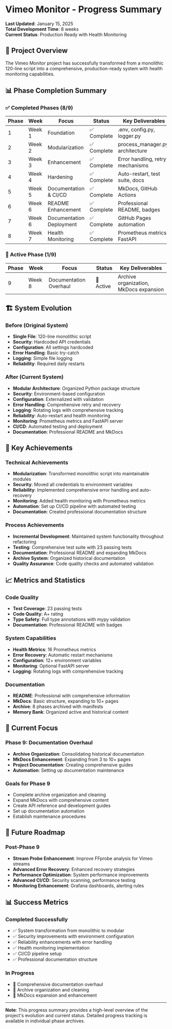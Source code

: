 # Vimeo Monitor - Progress Summary

**Last Updated**: January 15, 2025  
**Total Development Time**: 8 weeks  
**Current Status**: Production Ready with Health Monitoring

## 🎯 Project Overview

The Vimeo Monitor project has successfully transformed from a monolithic 120-line script into a comprehensive, production-ready system with health monitoring capabilities.

## 📊 Phase Completion Summary

### ✅ Completed Phases (8/9)

| Phase | Week | Focus | Status | Key Deliverables |
|-------|------|-------|--------|------------------|
| 1 | Week 1 | Foundation | ✅ Complete | .env, config.py, logger.py |
| 2 | Week 2 | Modularization | ✅ Complete | process_manager.py, architecture |
| 3 | Week 3 | Enhancement | ✅ Complete | Error handling, retry mechanisms |
| 4 | Week 4 | Hardening | ✅ Complete | Auto-restart, test suite, docs |
| 5 | Week 5 | Documentation & CI/CD | ✅ Complete | MkDocs, GitHub Actions |
| 6 | Week 6 | README Enhancement | ✅ Complete | Professional README, badges |
| 7 | Week 6 | Documentation Deployment | ✅ Complete | GitHub Pages automation |
| 8 | Week 7 | Health Monitoring | ✅ Complete | Prometheus metrics, FastAPI |

### 🔄 Active Phase (1/9)

| Phase | Week | Focus | Status | Key Deliverables |
|-------|------|-------|--------|------------------|
| 9 | Week 8 | Documentation Overhaul | 🔄 Active | Archive organization, MkDocs expansion |

## 🏗️ System Evolution

### Before (Original System)
- **Single File**: 120-line monolithic script
- **Security**: Hardcoded API credentials
- **Configuration**: All settings hardcoded
- **Error Handling**: Basic try-catch
- **Logging**: Simple file logging
- **Reliability**: Required daily restarts

### After (Current System)
- **Modular Architecture**: Organized Python package structure
- **Security**: Environment-based configuration
- **Configuration**: Externalized with validation
- **Error Handling**: Comprehensive retry and recovery
- **Logging**: Rotating logs with comprehensive tracking
- **Reliability**: Auto-restart and health monitoring
- **Monitoring**: Prometheus metrics and FastAPI server
- **CI/CD**: Automated testing and deployment
- **Documentation**: Professional README and MkDocs

## 🎯 Key Achievements

### Technical Achievements
- **Modularization**: Transformed monolithic script into maintainable modules
- **Security**: Moved all credentials to environment variables
- **Reliability**: Implemented comprehensive error handling and auto-recovery
- **Monitoring**: Added health monitoring with Prometheus metrics
- **Automation**: Set up CI/CD pipeline with automated testing
- **Documentation**: Created professional documentation structure

### Process Achievements
- **Incremental Development**: Maintained system functionality throughout refactoring
- **Testing**: Comprehensive test suite with 23 passing tests
- **Documentation**: Professional README and expanding MkDocs
- **Archive System**: Organized historical documentation
- **Quality Assurance**: Code quality checks and automated validation

## 📈 Metrics and Statistics

### Code Quality
- **Test Coverage**: 23 passing tests
- **Code Quality**: A+ rating
- **Type Safety**: Full type annotations with mypy validation
- **Documentation**: Professional README with badges

### System Capabilities
- **Health Metrics**: 16 Prometheus metrics
- **Error Recovery**: Automatic restart mechanisms
- **Configuration**: 12+ environment variables
- **Monitoring**: Optional FastAPI server
- **Logging**: Rotating logs with comprehensive tracking

### Documentation
- **README**: Professional with comprehensive information
- **MkDocs**: Basic structure, expanding to 10+ pages
- **Archive**: 8 phases archived with manifests
- **Memory Bank**: Organized active and historical content

## 🔄 Current Focus

### Phase 9: Documentation Overhaul
- **Archive Organization**: Consolidating historical documentation
- **MkDocs Enhancement**: Expanding from 3 to 10+ pages
- **Project Documentation**: Creating comprehensive guides
- **Automation**: Setting up documentation maintenance

### Goals for Phase 9
- Complete archive organization and cleaning
- Expand MkDocs with comprehensive content
- Create API reference and development guides
- Set up documentation automation
- Establish maintenance procedures

## 🚀 Future Roadmap

### Post-Phase 9
- **Stream Probe Enhancement**: Improve FFprobe analysis for Vimeo streams
- **Advanced Error Recovery**: Enhanced recovery strategies
- **Performance Optimization**: System performance improvements
- **Advanced CI/CD**: Security scanning, performance testing
- **Monitoring Enhancement**: Grafana dashboards, alerting rules

## 📊 Success Metrics

### Completed Successfully
- ✅ System transformation from monolithic to modular
- ✅ Security improvements with environment configuration
- ✅ Reliability enhancements with error handling
- ✅ Health monitoring implementation
- ✅ CI/CD pipeline setup
- ✅ Professional documentation structure

### In Progress
- 🔄 Comprehensive documentation overhaul
- 🔄 Archive organization and cleaning
- 🔄 MkDocs expansion and enhancement

---

**Note**: This progress summary provides a high-level overview of the project's evolution and current status. Detailed progress tracking is available in individual phase archives.
